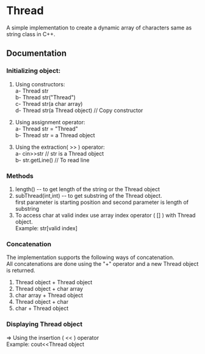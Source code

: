 # Thread

A simple implementation to create a dynamic array of characters same as string class in C++.

## Documentation

### Initializing object:

1. Using constructors:  
    a- Thread str  
    b- Thread str("Thread")  
    c- Thread str(a char array)  
    d- Thread str(a Thread object)    // Copy constructor  
    
2. Using assignment operator:  
    a- Thread str = "Thread"  
    b- Thread str = a Thread object  
    
3. Using the extraction( >> ) operator:  
    a- cin>>str                      // str is a Thread object  
    b- str.getLine()                // To read line  
    
### Methods
  
1. length() -- to get length of the string or the Thread object  
2. subThread(int,int)  -- to get substring of the Thread object.  
        first parameter is starting position and second parameter is length of substring  
3. To access char at valid index use array index operator ( [] ) with Thread object.  
        Example: str[valid index]  
        
### Concatenation  
  
The implementation supports the following ways of concatenation.  
All concatenations are done using the "+" operator and a new Thread object is returned.  
  
1. Thread object + Thread object  
2. Thread object + char array  
3. char array + Thread object  
4. Thread object + char  
5. char + Thread object  
  
### Displaying Thread object
  
=> Using the insertion ( << ) operator  
        Example: cout<<Thread object
